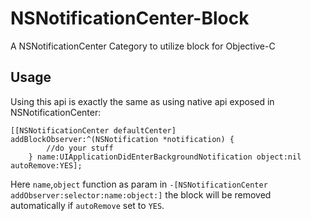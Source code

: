 # NSNotificationCenter-Block
A NSNotificationCenter Category to utilize block for Objective-C

## Usage
Using this api is exactly the same as using native api exposed in NSNotificationCenter:

```
[[NSNotificationCenter defaultCenter] addBlockObserver:^(NSNotification *notification) {
        //do your stuff
    } name:UIApplicationDidEnterBackgroundNotification object:nil autoRemove:YES];
```
Here `name`,`object` function as param in `-[NSNotificationCenter addObserver:selector:name:object:]`
the block will be removed automatically if `autoRemove` set to `YES`.
